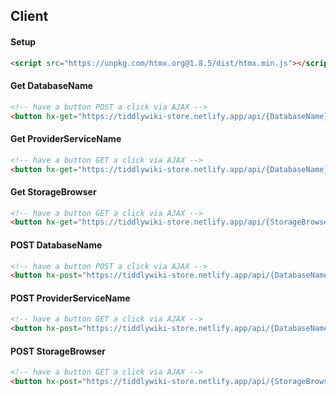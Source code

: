 
## Client

#### Setup 
```html
<script src="https://unpkg.com/htmx.org@1.8.5/dist/htmx.min.js"></script>
```

#### Get DatabaseName
```html
<!-- have a button POST a click via AJAX -->
<button hx-get="https://tiddlywiki-store.netlify.app/api/{DatabaseName}/{first|latest|all|list|view}" hx-value={obj|json|xml|html|txt} hx-swap="outerHTML"></button>
```

#### Get ProviderServiceName
```html
<!-- have a button GET a click via AJAX -->
<button hx-get="https://tiddlywiki-store.netlify.app/api/{DatabaseName}/{first|latest|all|list|view}" hx-value={obj|json|xml|html|txt} hx-swap="outerHTML"></button>
```

#### Get StorageBrowser
```html
<!-- have a button GET a click via AJAX -->
<button hx-get="https://tiddlywiki-store.netlify.app/api/{StorageBrowser}/{first|latest|all|list|view}" hx-value={obj|json|xml|html|txt} hx-swap="outerHTML"></button>
```

#### POST DatabaseName
```html
<!-- have a button POST a click via AJAX -->
<button hx-post="https://tiddlywiki-store.netlify.app/api/{DatabaseName}/{first|latest|all|list|view}" hx-value={obj|json|xml|html|txt} hx-swap="outerHTML"></button>
```

#### POST ProviderServiceName
```html
<!-- have a button GET a click via AJAX -->
<button hx-post="https://tiddlywiki-store.netlify.app/api/{DatabaseName}/{first|latest|all|list|view}" hx-value={obj|json|xml|html|txt} hx-swap="outerHTML"></button>
```

#### POST StorageBrowser
```html
<!-- have a button GET a click via AJAX -->
<button hx-post="https://tiddlywiki-store.netlify.app/api/{StorageBrowser}/{first|latest|all|list|view}" hx-value={obj|json|xml|html|txt} hx-swap="outerHTML"></button>
```
